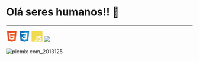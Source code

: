 <h1>Olá seres humanos!! 👋</h1>

<hr>
<div display="flex" flex-direction="row" gap="15px">
 <img margin="50px" width="30px" heigth="30px" src="https://raw.githubusercontent.com/devicons/devicon/master/icons/html5/html5-original.svg" />
 <img padding=10px width="30px" heigth="30px" src="https://raw.githubusercontent.com/devicons/devicon/master/icons/css3/css3-original.svg" />
 <img width="30px" heigth="30px" src="https://raw.githubusercontent.com/devicons/devicon/master/icons/javascript/javascript-plain.svg" />
<img width="30px" heigth="30px" src="https://github.com/Deysehgfi/Deysehgfi/assets/138785041/c112f08f-6e38-49d2-a2ae-6ebb7f1a1c96" />
</div>

![picmix com_2013125](https://github.com/user-attachments/assets/223f9668-29b7-40e2-825d-9f0a1331954f)


<!-- <video src="https://jp.pinterest.com/pin/712342866081363686/"></video>
<video width="30px" heigth="30px" src="https://jp.pinterest.com/pin/712342866081363686/" /> -->

<!-- ▶︎•၊၊||၊|။||||||။၊|။•
 -->
<!--
**Deysehgfi/Deysehgfi** is a ✨ _special_ ✨ repository because its `README.md` (this file) appears on your GitHub profile.

Here are some ideas to get you started:

- 🔭 I’m currently working on ...
- 🌱 I’m currently learning ...
- 👯 I’m looking to collaborate on ...
- 🤔 I’m looking for help with ...
- 💬 Ask me about ...
- 📫 How to reach me: ...
- 😄 Pronouns: ...
- ⚡ Fun fact: ...
-->
